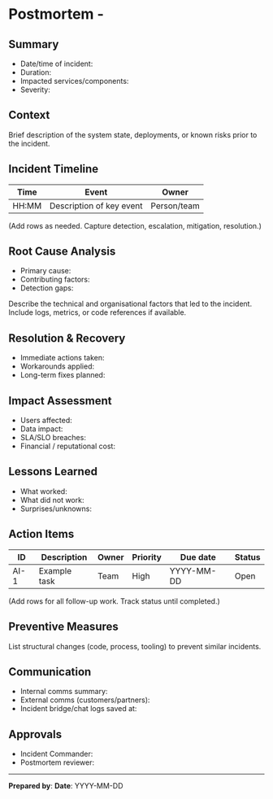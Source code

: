 # Postmortem - <event-name>

## Summary
- Date/time of incident:
- Duration:
- Impacted services/components:
- Severity:

## Context
Brief description of the system state, deployments, or known risks prior to the incident.

## Incident Timeline
| Time | Event | Owner |
|------|-------|-------|
| HH:MM | Description of key event | Person/team |

(Add rows as needed. Capture detection, escalation, mitigation, resolution.)

## Root Cause Analysis
- Primary cause:
- Contributing factors:
- Detection gaps:

Describe the technical and organisational factors that led to the incident. Include logs, metrics, or code references if available.

## Resolution & Recovery
- Immediate actions taken:
- Workarounds applied:
- Long-term fixes planned:

## Impact Assessment
- Users affected:
- Data impact:
- SLA/SLO breaches:
- Financial / reputational cost:

## Lessons Learned
- What worked:
- What did not work:
- Surprises/unknowns:

## Action Items
| ID | Description | Owner | Priority | Due date | Status |
|----|-------------|-------|----------|----------|--------|
| AI-1 | Example task | Team | High | YYYY-MM-DD | Open |

(Add rows for all follow-up work. Track status until completed.)

## Preventive Measures
List structural changes (code, process, tooling) to prevent similar incidents.

## Communication
- Internal comms summary:
- External comms (customers/partners):
- Incident bridge/chat logs saved at:

## Approvals
- Incident Commander:
- Postmortem reviewer:

---
**Prepared by**: <name>
**Date**: YYYY-MM-DD
